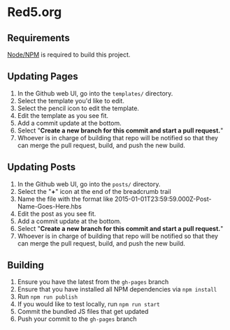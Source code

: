 # Red5.org

## Requirements

[Node/NPM](https://nodejs.org/) is required to build this project.

## Updating Pages

1. In the Github web UI, go into the `templates/` directory.
2. Select the template you'd like to edit.
3. Select the pencil icon to edit the template.
4. Edit the template as you see fit.
5. Add a commit update at the bottom.
6. Select "**Create a new branch for this commit and start a pull request.**"
7. Whoever is in charge of building that repo will be notified so that they can merge the pull request, build, and push the new build.

## Updating Posts

1. In the Github web UI, go into the `posts/` directory.
2. Select the "**+**" icon at the end of the breadcrumb trail
3. Name the file with the format like 2015-01-01T23:59:59.000Z-Post-Name-Goes-Here.hbs
4. Edit the post as you see fit.
5. Add a commit update at the bottom.
6. Select "**Create a new branch for this commit and start a pull request.**"
7. Whoever is in charge of building that repo will be notified so that they can merge the pull request, build, and push the new build.

## Building

1. Ensure you have the latest from the `gh-pages` branch
2. Ensure that you have installed all NPM dependencies via `npm install`
3. Run `npm run publish`
4. If you would like to test locally, run `npm run start`
5. Commit the bundled JS files that get updated
6. Push your commit to the `gh-pages` branch
